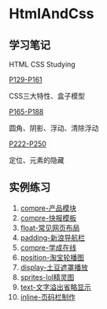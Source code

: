 # HtmlAndCss

## 学习笔记

HTML CSS Studying

[P129-P161](note/P129-P161.md)

CSS三大特性、盒子模型

[P165-P188](note/P165-P188.md)

圆角、阴影、浮动、清除浮动

[P222-P250](note/P222-P250.md)

定位、元素的隐藏

## 实例练习

1. [compre-产品模块](code/compre-产品模块.html)
2. [compre-快报模板](code/compre-快报模板.html)
3. [float-常见网页布局](code/float-常见网页布局.html)
4. [padding-新浪导航栏](code/padding-新浪导航栏.html)
5. [compre-学成在线](code/compre-学成在线)
6. [position-淘宝轮播图](code/position-淘宝轮播图.html)
7. [display-土豆遮罩播放](code/display-土豆遮罩播放.html)
8. [sprites-lol精灵图](code/sprites-lol精灵图.html)
9. [text-文字溢出省略显示](code/text-文字溢出省略显示.html)
10. [inline-页码栏制作](code/inline-页码栏制作.html)

